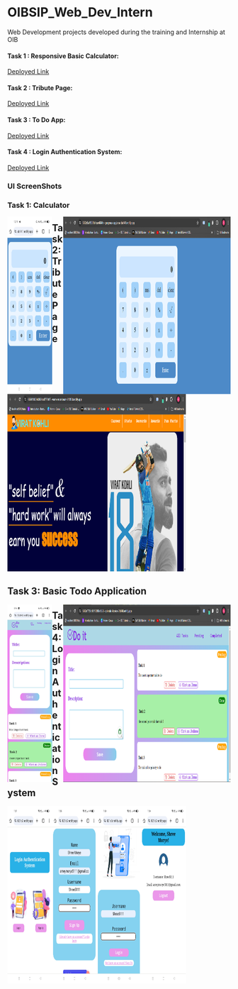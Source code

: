 # OIBSIP_Web_Dev_Intern
Web Development projects developed during the training and Internship at OIB

#### Task 1 : Responsive Basic Calculator:
<a href="https://6652e5a1f9308b1cae4604fe--gorgeous-capybara-dab141.netlify.app/" target= "_blank">Deployed Link</a>
#### Task 2 : Tribute Page:
<a href="https://66541fd834c0684ce8779df7--warm-moonbeam-010f5d.netlify.app/" target= "_blank">Deployed Link</a>
#### Task 3 : To Do App:
<a href="https://6652e7729c181f32f08e1528--splendid-licorice-2fa540.netlify.app/" target= "_blank">Deployed Link</a>
#### Task 4 : Login Authentication System:
<a href="https://665420a69c181f438c8e155d--shiny-zabaione-d821c0.netlify.app/" target= "_blank">Deployed Link</a>
### UI ScreenShots

### Task 1: Calculator
<img align= "left" height="400" width="20%" src="https://github.com/amey5111/OIBSIP_Web_Dev_Intern/blob/main/Readme%20Images%20Folder/Mobile%20User%20Interface/Task%201%20mobile_.jpg?raw=true" alt="HTML"></img>
<img align= "right" height="400" width="75%" src="https://github.com/amey5111/OIBSIP_Web_Dev_Intern/blob/main/Readme%20Images%20Folder/task%201%20laptop.png?raw=true" alt="HTML"></img>

## Task 2: Tribute Page
<img align= "centre" height="400" width="80%" src="https://github.com/amey5111/OIBSIP_Web_Dev_Intern/blob/main/Readme%20Images%20Folder/task%202%20laptop.png?raw=true" alt="HTML"></img>

## Task 3: Basic Todo Application
<img align= "left" height="400" width="20%" src="https://github.com/amey5111/OIBSIP_Web_Dev_Intern/blob/main/Readme%20Images%20Folder/Mobile%20User%20Interface/Task%203%20mobile.jpg?raw=true" alt="HTML"></img>
<img align= "right" height="400" width="75%" src="https://github.com/amey5111/OIBSIP_Web_Dev_Intern/blob/main/Readme%20Images%20Folder/task%203%20laptop.png?raw=true" alt="HTML"></img>

## Task 4: Login Authentication System
<img align= "left" height="400" width="20%" src="https://github.com/amey5111/OIBSIP_Web_Dev_Intern/blob/main/Readme%20Images%20Folder/Mobile%20User%20Interface/Task%204%20Mobile%20screen%201.jpg?raw=true" alt="HTML"></img>
<img align= "left" height="400" width="20%" src="https://github.com/amey5111/OIBSIP_Web_Dev_Intern/blob/main/Readme%20Images%20Folder/Mobile%20User%20Interface/Task%204%20Mobile%20screen%202.jpg?raw=true" alt="HTML"></img>
<img align= "left" height="400" width="20%" src="https://github.com/amey5111/OIBSIP_Web_Dev_Intern/blob/main/Readme%20Images%20Folder/Mobile%20User%20Interface/Task%204%20Mobile%20screen%203.jpg?raw=true" alt="HTML"></img>
<img align= "left" height="400" width="20%" src="https://github.com/amey5111/OIBSIP_Web_Dev_Intern/blob/main/Readme%20Images%20Folder/Mobile%20User%20Interface/Task%204%20Mobile%20screen%204.jpg?raw=true" alt="HTML"></img>
